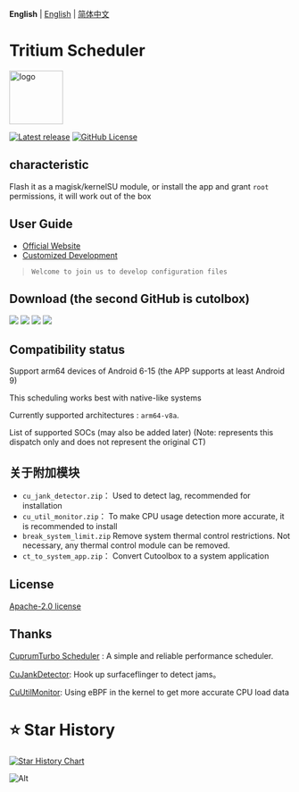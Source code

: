 **English** | [English](README_EN.md) | [简体中文](README.md) 

# Tritium Scheduler


<img src="https://img.nightrainmilkyway.cn/img/202410231543636.png" style="width: 96px;" alt="logo">

[![Latest release](https://img.shields.io/github/v/release/TimeBreeze/Tritium?label=Release&logo=github)](https://github.com/DreamPractice/Tritium/releases/latest) [![GitHub License](https://img.shields.io/github/license/TimeBreeze/Tritium?logo=gnu)](/LICENSE)

## characteristic
 
 Flash it as a magisk/kernelSU module, or install the app and grant `root` permissions, it will work out of the box

## User Guide 
- [Official Website](https://tritium.YumeYuka.cn/)
- [Customized Development](https://tritium.YumeYuka.cn/guide/Customize)  
  
> `Welcome to join us to develop configuration files`

## Download (the second GitHub is cutolbox)


[![](https://img.nightrainmilkyway.cn/img/202412012147430.svg)](http://one.yumeyuka.cn/)
[![](https://img.nightrainmilkyway.cn/img/202412012147430.svg)](http://yun.yumeyuka.cn/)
[![](https://img.nightrainmilkyway.cn/img/202412012147430.svg)](http://pan.yumeyuka.cn/)
[![](https://img.nightrainmilkyway.cn/img/202412012125310.svg)](https://github.com/chenzyadb/CuprumTurbo-Scheduler/releases)


## Compatibility status

Support arm64 devices of Android 6-15 (the APP supports at least Android 9)

This scheduling works best with native-like systems

Currently supported architectures : `arm64-v8a`.

List of supported SOCs (may also be added later) (Note: represents this dispatch only and does not represent the original CT)

## 关于附加模块   
* `cu_jank_detector.zip`： Used to detect lag, recommended for installation
* `cu_util_monitor.zip`：  To make CPU usage detection more accurate, it is recommended to install
* `break_system_limit.zip` Remove system thermal control restrictions. Not necessary, any thermal control module can be removed.
* `ct_to_system_app.zip`：  Convert Cutoolbox to a system application

## License

[Apache-2.0 license](https://github.com/TimeBreeze/Tritium/blob/main/LICENSE)

## Thanks

[CuprumTurbo Scheduler](https://github.com/chenzyadb/CuprumTurbo-Scheduler) : A simple and reliable performance scheduler.

[CuJankDetector](https://github.com/chenzyadb/CuJankDetector): Hook up surfaceflinger to detect jams。

[CuUtilMonitor](https://github.com/chenzyadb/CuUtilMonitor): Using eBPF in the kernel to get more accurate CPU load data

# ⭐ Star History

[![Star History Chart](https://api.star-history.com/svg?repos=TimeBreeze/Tritium&type=Timeline)](https://star-history.com/#TimeBreeze/Tritium&Timeline)

![Alt](https://repobeats.axiom.co/api/embed/15fccaacef7bdef095601fd00bacceffc90b3d87.svg)